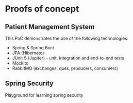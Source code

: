 # Proofs of concept
## Patient Management System
This PoC demonstrates the use of the following technologies:
* Spring & Spring Boot
* JPA (Hibernate)
* JUnit 5 (Jupiter) - unit, integration and end-to-end tests
* Mockito
* RabbitMQ (exchanges, ques, producers, consumers)

## Spring Security
Playground for learning spring security
